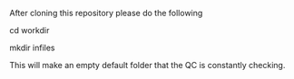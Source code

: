 After cloning this repository please do the following

cd workdir

mkdir infiles

This will make an empty default folder that the QC is constantly checking. 
